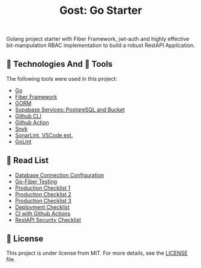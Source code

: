 <h1 align="center">Gost: Go Starter</h1>

<br>

Golang project starter with Fiber Framework, jwt-auth and highly effective bit-manipulation RBAC implementation to build a robust RestAPI Application.

## :rocket: Technologies And :wrench: Tools

The following tools were used in this project:

- [Go](https://go.dev)
- [Fiber Framework](https://docs.gofiber.io/)
- [GORM](https://gorm.io/)
- [Supabase Services: PostgreSQL and Bucket](https://www.supabase.com)
- [Github CLI](https://cli.github.com/)
- [Github Action](https://github.com/features/actions)
- [Snyk](https://app.snyk.io/)
- [SonarLint, VSCode ext.](https://marketplace.visualstudio.com/items?itemName=SonarSource.sonarlint-vscode)
- [GoLint](https://github.com/golang/lint)

## :book: Read List

- [Database Connection Configuration](https://www.alexedwards.net/blog/configuring-sqldb)
- [Go-Fiber Testing](https://dev.to/koddr/go-fiber-by-examples-testing-the-application-1ldf)
- [Production Checklist 1](https://aleksei-kornev.medium.com/production-readiness-checklist-for-backend-applications-8d2b0c57ccec/)
- [Production Checklist 2](https://github.com/gorrion-io/production-readiness-checklist/)
- [Production Checklist 3](https://www.cockroachlabs.com/docs/cockroachcloud/production-checklist/)
- [Deployment Checklist](https://last9.io/blog/deployment-readiness-checklists/)
- [CI with Github Actions](https://www.alexedwards.net/blog/ci-with-go-and-github-actions)
- [RestAPI Security Checklist](https://roadmap.sh/best-practices/api-security/)

## :memo: License

This project is under license from MIT. For more details, see the [LICENSE](LICENSE) file.

&#xa0;

<!-- Todo: edit readme, see tips github action -->
